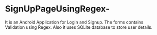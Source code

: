 # SignUpPageUsingRegex- 
It is an Android Application for Login and Signup. The forms contains Validation using Regex. Also it uses SQLite database to store user details. 
